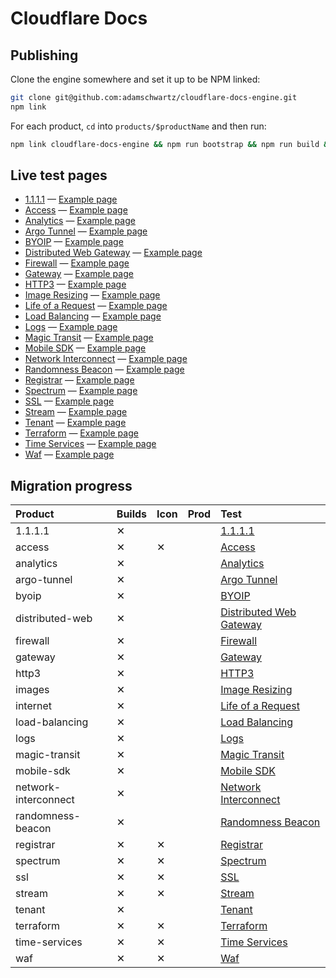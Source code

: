 # Cloudflare Docs

## Publishing

Clone the engine somewhere and set it up to be NPM linked:

```bash
git clone git@github.com:adamschwartz/cloudflare-docs-engine.git
npm link
```

For each product, `cd` into `products/$productName` and then run:

```bash
npm link cloudflare-docs-engine && npm run bootstrap && npm run build && wrangler publish
```

## Live test pages

- [1.1.1.1](https://cloudflare-docs-testing.ruthless.design/1-1-1-1) — [Example page](https://cloudflare-docs-testing.ruthless.design/1-1-1-1/what-is-1.1.1.1)
- [Access](https://cloudflare-docs-testing.ruthless.design/access) — [Example page](https://cloudflare-docs-testing.ruthless.design/access/about)
- [Analytics](https://cloudflare-docs-testing.ruthless.design/analytics) — [Example page](https://cloudflare-docs-testing.ruthless.design/analytics/graphql-api)
- [Argo Tunnel](https://cloudflare-docs-testing.ruthless.design/argo-tunnel) — [Example page](https://cloudflare-docs-testing.ruthless.design/argo-tunnel/trycloudflare)
- [BYOIP](https://cloudflare-docs-testing.ruthless.design/byoip) — [Example page](https://cloudflare-docs-testing.ruthless.design/byoip/about)
- [Distributed Web Gateway](https://cloudflare-docs-testing.ruthless.design/distributed-web) — [Example page](https://cloudflare-docs-testing.ruthless.design/distributed-web/ethereum-gateway/about-eth)
- [Firewall](https://cloudflare-docs-testing.ruthless.design/firewall) — [Example page](https://cloudflare-docs-testing.ruthless.design/firewall/cf-firewall-language)
- [Gateway](https://cloudflare-docs-testing.ruthless.design/gateway) — [Example page](https://cloudflare-docs-testing.ruthless.design/gateway/about)
- [HTTP3](https://cloudflare-docs-testing.ruthless.design/http3) — [Example page](https://cloudflare-docs-testing.ruthless.design/http3/intro)
- [Image Resizing](https://cloudflare-docs-testing.ruthless.design/images) — [Example page](https://cloudflare-docs-testing.ruthless.design/images/protected-origin)
- [Life of a Request](https://cloudflare-docs-testing.ruthless.design/internet) — [Example page](https://cloudflare-docs-testing.ruthless.design/internet/intro)
- [Load Balancing](https://cloudflare-docs-testing.ruthless.design/load-balancing) — [Example page](https://cloudflare-docs-testing.ruthless.design/load-balancing/about)
- [Logs](https://cloudflare-docs-testing.ruthless.design/logs) — [Example page](https://cloudflare-docs-testing.ruthless.design/logs/about)
- [Magic Transit](https://cloudflare-docs-testing.ruthless.design/magic-transit) — [Example page](https://cloudflare-docs-testing.ruthless.design/magic-transit/about)
- [Mobile SDK](https://cloudflare-docs-testing.ruthless.design/mobile-sdk) — [Example page](https://cloudflare-docs-testing.ruthless.design/mobile-sdk/getting_started)
- [Network Interconnect](https://cloudflare-docs-testing.ruthless.design/network-interconnect) — [Example page](https://cloudflare-docs-testing.ruthless.design/network-interconnect/about)
- [Randomness Beacon](https://cloudflare-docs-testing.ruthless.design/randomness-beacon) — [Example page](https://cloudflare-docs-testing.ruthless.design/randomness-beacon/about/Background)
- [Registrar](https://cloudflare-docs-testing.ruthless.design/registrar) — [Example page](https://cloudflare-docs-testing.ruthless.design/registrar/about)
- [Spectrum](https://cloudflare-docs-testing.ruthless.design/spectrum) — [Example page](https://cloudflare-docs-testing.ruthless.design/spectrum/getting-started)
- [SSL](https://cloudflare-docs-testing.ruthless.design/ssl/ssl-tls) — [Example page](https://cloudflare-docs-testing.ruthless.design/ssl/ssl-tls/supported-browsers)
- [Stream](https://cloudflare-docs-testing.ruthless.design/stream) — [Example page](https://cloudflare-docs-testing.ruthless.design/stream/faq)
- [Tenant](https://cloudflare-docs-testing.ruthless.design/tenant) — [Example page](https://cloudflare-docs-testing.ruthless.design/tenant/tutorial/accounts)
- [Terraform](https://cloudflare-docs-testing.ruthless.design/terraform) — [Example page](https://cloudflare-docs-testing.ruthless.design/terraform/tutorial/source-control)
- [Time Services](https://cloudflare-docs-testing.ruthless.design/time-services) — [Example page](https://cloudflare-docs-testing.ruthless.design/time-services/ntp/usage)
- [Waf](https://cloudflare-docs-testing.ruthless.design/waf) — [Example page](https://cloudflare-docs-testing.ruthless.design/waf/change-log/2019-10-17---emergency-release)

## Migration progress

| Product              | Builds | Icon | Prod | Test                                                                                         |
| :------------------- | :----- | :--- | :--- | :------------------------------------------------------------------------------------------- |
| 1.1.1.1              | ✕      |      |      | [1.1.1.1](https://cloudflare-docs-testing.ruthless.design/1-1-1-1)                           |
| access               | ✕      | ✕    |      | [Access](https://cloudflare-docs-testing.ruthless.design/access)                             |
| analytics            | ✕      |      |      | [Analytics](https://cloudflare-docs-testing.ruthless.design/analytics)                       |
| argo-tunnel          | ✕      |      |      | [Argo Tunnel](https://cloudflare-docs-testing.ruthless.design/argo-tunnel)                   |
| byoip                | ✕      |      |      | [BYOIP](https://cloudflare-docs-testing.ruthless.design/byoip)                               |
| distributed-web      | ✕      |      |      | [Distributed Web Gateway](https://cloudflare-docs-testing.ruthless.design/distributed-web)   |
| firewall             | ✕      |      |      | [Firewall](https://cloudflare-docs-testing.ruthless.design/firewall)                         |
| gateway              | ✕      |      |      | [Gateway](https://cloudflare-docs-testing.ruthless.design/gateway)                           |
| http3                | ✕      |      |      | [HTTP3](https://cloudflare-docs-testing.ruthless.design/http3)                               |
| images               | ✕      |      |      | [Image Resizing](https://cloudflare-docs-testing.ruthless.design/images)                     |
| internet             | ✕      |      |      | [Life of a Request](https://cloudflare-docs-testing.ruthless.design/internet)                |
| load-balancing       | ✕      |      |      | [Load Balancing](https://cloudflare-docs-testing.ruthless.design/load-balancing)             |
| logs                 | ✕      |      |      | [Logs](https://cloudflare-docs-testing.ruthless.design/logs)                                 |
| magic-transit        | ✕      |      |      | [Magic Transit](https://cloudflare-docs-testing.ruthless.design/magic-transit)               |
| mobile-sdk           | ✕      |      |      | [Mobile SDK](https://cloudflare-docs-testing.ruthless.design/mobile-sdk)                     |
| network-interconnect | ✕      |      |      | [Network Interconnect](https://cloudflare-docs-testing.ruthless.design/network-interconnect) |
| randomness-beacon    | ✕      |      |      | [Randomness Beacon](https://cloudflare-docs-testing.ruthless.design/randomness-beacon)       |
| registrar            | ✕      | ✕    |      | [Registrar](https://cloudflare-docs-testing.ruthless.design/registrar)                       |
| spectrum             | ✕      | ✕    |      | [Spectrum](https://cloudflare-docs-testing.ruthless.design/spectrum)                         |
| ssl                  | ✕      | ✕    |      | [SSL](https://cloudflare-docs-testing.ruthless.design/ssl/ssl-tls)                           |
| stream               | ✕      | ✕    |      | [Stream](https://cloudflare-docs-testing.ruthless.design/stream)                             |
| tenant               | ✕      |      |      | [Tenant](https://cloudflare-docs-testing.ruthless.design/tenant)                             |
| terraform            | ✕      | ✕    |      | [Terraform](https://cloudflare-docs-testing.ruthless.design/terraform)                       |
| time-services        | ✕      | ✕    |      | [Time Services](https://cloudflare-docs-testing.ruthless.design/time-services)               |
| waf                  | ✕      | ✕    |      | [Waf](https://cloudflare-docs-testing.ruthless.design/waf)                                   |
